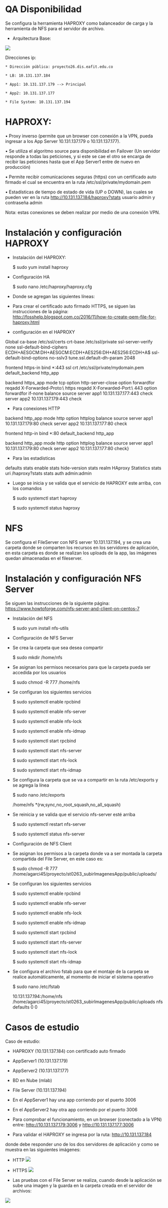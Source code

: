 # QA Disponibilidad

Se configura la herramienta HAPROXY como balanceador de carga y la herramienta de NFS para el servidor de archivo.

- Arquitectura Base:

![](arquitectura.PNG)

Direcciones ip:

	* Dirección pública: proyecto26.dis.eafit.edu.co

	* LB: 10.131.137.184

	* App1: 10.131.137.179 --> Principal

	* App2: 10.131.137.177

	* File System: 10.131.137.194


# HAPROXY:

• Proxy inverso (permite que un browser con conexión a la VPN, pueda ingresar a los App Server 10.131.137.179 o 10.131.137.177).

• Se utiliza el algoritmo source para disponibilidad en Failover (Un servidor responde a todas las peticiones, y si este se cae el otro se encarga de recibir las peticiones hasta que el App Server1 entre de nuevo en producción)

• Permite recibir comunicaciones seguras (https) con un certificado auto firmado el cual se encuentra en la ruta /etc/ssl/private/mydomain.pem

• Estadísticas de tiempo de estado de vida (UP o DOWN), las cuales se pueden ver en la ruta 
	http://10.131.137.184/haproxy?stats
	usuario admin y contraseña admin

Nota: estas conexiones se deben realizar por medio de una conexión VPN.

# Instalación y configuración HAPROXY

- Instalación del HAPROXY:

	$ sudo yum install haproxy

- Configuración HA
	
	$ sudo nano /etc/haproxy/haproxy.cfg

- Donde se agregan las siguientes líneas:

* Para crear el certificado auto firmado HTTPS, se siguen las instrucciones de la página:
	http://fosshelp.blogspot.com.co/2016/11/how-to-create-pem-file-for-haproxy.html

- configuración en el HAPROXY

Global
    ca-base /etc/ssl/certs
    crt-base /etc/ssl/private
    ssl-server-verify none
    ssl-default-bind-ciphers ECDH+AESGCM:DH+AESGCM:ECDH+AES256:DH+AES256:ECDH+A$
    ssl-default-bind-options no-sslv3
    tune.ssl.default-dh-param 2048

frontend https-in
    bind *:443 ssl crt /etc/ssl/private/mydomain.pem
    default_backend http_app

backend https_app
    mode tcp
    option http-server-close
    option forwardfor
    reqadd X-Forwarded-Proto:\ https
    reqadd X-Forwarded-Port:\ 443
    option forwardfor if-none
    balance source
    server  app1 10.131.137.177:443 check
    server  app2 10.131.137.179:443 check

* Para conexiones HTTP

backend http_app
    mode http
    option httplog
    balance source
    server  app1 10.131.137.179:80 check
    server  app2 10.131.137.177:80 check


frontend http-in
    bind *:80
    default_backend http_app

backend http_app
    mode http
    option httplog
    balance source
    server  app1 10.131.137.179:80 check
    server  app2 10.131.137.177:80 check}

- Para las estadísticas

defaults
    stats enable
    stats hide-version
    stats realm HAproxy Statistics
    stats uri /haproxy?stats
    stats auth admin:admin


- Luego se inicia y se valida que el servicio de HAPROXY este arriba, con los comandos

	$ sudo systemctl start haproxy

	$ sudo systemctl status haproxy

# NFS

Se configura el FileServer con NFS server 10.131.137.194, y se crea una carpeta donde se comparten los recursos en los servidores de aplicación, en esta carpeta es donde se realizan los uploads de la app, las imágenes quedan almacenadas en el fileserver.

# Instalación y configuración NFS Server

Se siguen las instrucciones de la siguiente página:
	https://www.howtoforge.com/nfs-server-and-client-on-centos-7

- Instalación del NFS

	$ sudo yum install nfs-utils

* Configuración de NFS Server 

- Se crea la carpeta que sea desea compartir
	
	$ sudo mkdir /home/nfs

- Se asignan los permisos necesarios para que la carpeta pueda ser accedida por los usuarios

	$ sudo chmod -R 777 /home/nfs

- Se configuran los siguientes servicios

	$ sudo systemctl enable rpcbind

	$ sudo systemctl enable nfs-server

	$ sudo systemctl enable nfs-lock

	$ sudo systemctl enable nfs-idmap

	$ sudo systemctl start rpcbind

	$ sudo systemctl start nfs-server

	$ sudo systemctl start nfs-lock

	$ sudo systemctl start nfs-idmap

- Se configura la carpeta que se va a compartir en la ruta /etc/exports y se agrega la línea

	$ sudo nano /etc/exports

	/home/nfs       *(rw,sync,no_root_squash,no_all_squash)

- Se reinicia y se valida que el servicio nfs-server esté arriba

	$ sudo systemctl restart nfs-server

	$ sudo systemctl status nfs-server

* Configuración de NFS Client

- Se asignan los permisos a la carpeta donde va a ser montada la carpeta compartida del File Server, en este caso es:

	$ sudo chmod -R 777 /home/agarci45/proyecto/st0263_subirImagenesApp/public/uploads/

- Se configuran los siguientes servicios

	$ sudo systemctl enable rpcbind

	$ sudo systemctl enable nfs-server

	$ sudo systemctl enable nfs-lock

	$ sudo systemctl enable nfs-idmap

	$ sudo systemctl start rpcbind

	$ sudo systemctl start nfs-server

	$ sudo systemctl start nfs-lock

	$ sudo systemctl start nfs-idmap

- Se configura el archivo fstab para que el montaje de la carpeta se realice automáticamente, al momento de iniciar el sistema operativo

	$ sudo nano /etc/fstab

	10.131.137.194:/home/nfs /home/agarci45/proyecto/st0263_subirImagenesApp/public/uploads nfs     defaults 0 0

# Casos de estudio

Caso de estudio:
- HAPROXY (10.131.137.184) con certificado auto firmado
- AppServer1 (10.131.137.179)
- AppServer2 (10.131.137.177)
- BD en Nube (mlab)
- File Server (10.131.137.194)
- En el AppServer1 hay una app corriendo por el puerto 3006
- En el AppServer2 hay otra app corriendo por el puerto 3006

- Para comprobar el funcionamiento, en un browser (conectado a la VPN) entre:
	http://10.131.137.179:3006 
	y
	http://10.131.137.177:3006

- Para validar el HAPROXY se ingresa por la ruta:
	http://10.131.137.184

donde debe responder uno de los dos servidores de aplicación y como se muestra en las siguientes imágenes:

* HTTP
![](apphttp.PNG)

* HTTPS
![](apphttps.PNG)

- Las pruebas con el File Server se realiza, cuando desde la aplicación se sube una imagen y la guarda en la carpeta creada en el servidor de archivos:

![](fileserver.PNG)
